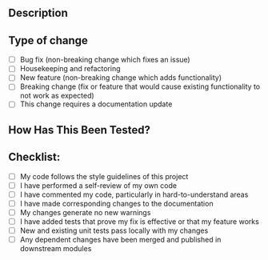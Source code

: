 ## Description

<!-- Links to Proposal, Issues, Tickets -->

<!-- Please include a summary of the change and which issue is fixed. Please also include relevant motivation and context. List any dependencies that are required for this change. -->

## Type of change

<!-- Please delete options that are not relevant. -->

- [ ] Bug fix (non-breaking change which fixes an issue)
- [ ] Housekeeping and refactoring
- [ ] New feature (non-breaking change which adds functionality)
- [ ] Breaking change (fix or feature that would cause existing functionality to not work as expected)
- [ ] This change requires a documentation update

## How Has This Been Tested?

<!-- Please describe the tests that you ran to verify your changes. Provide instructions so we can reproduce. -->

## Checklist:

- [ ] My code follows the style guidelines of this project
- [ ] I have performed a self-review of my own code
- [ ] I have commented my code, particularly in hard-to-understand areas
- [ ] I have made corresponding changes to the documentation
- [ ] My changes generate no new warnings
- [ ] I have added tests that prove my fix is effective or that my feature works
- [ ] New and existing unit tests pass locally with my changes
- [ ] Any dependent changes have been merged and published in downstream modules
